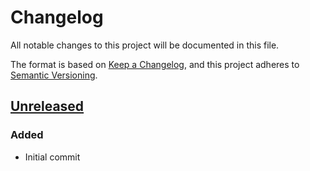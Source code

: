 # Changelog

All notable changes to this project will be documented in this file.

The format is based on [Keep a Changelog], and this project adheres to
[Semantic Versioning].

## [Unreleased]
### Added
- Initial commit

[Unreleased]: https://github.com/projectcosmic/media_instagram
[Keep a Changelog]: https://keepachangelog.com/en/1.0.0/
[Semantic Versioning]: https://semver.org/spec/v2.0.0.html
